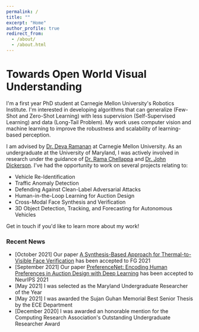 ```yaml
---
permalink: /
title: ""
excerpt: "Home"
author_profile: true
redirect_from: 
  - /about/
  - /about.html
---
```


Towards Open World Visual Understanding
=====

I'm a first year PhD student at Carnegie Mellon University's Robotics Institute. I'm interested in developing algorithms that can generalize (Few-Shot and Zero-Shot Learning) with less supervision (Self-Supervised Learning) and data (Long-Tail Problem). My work uses computer vision and machine learning to improve the robustness and scalability of learning-based perception.

I am advised by [Dr. Deva Ramanan](http://www.cs.cmu.edu/~deva/) at Carnegie Mellon University. As an undergraduate at the University of Maryland, I was actively involved in research under the guidance of [Dr. Rama Chellappa](https://engineering.jhu.edu/ece/faculty/rama-chellappa/) and [Dr. John Dickerson](http://jpdickerson.com). I’ve had the opportunity to work on several projects relating to:
- Vehicle Re-Identification
- Traffic Anomaly Detection
- Defending Against Clean-Label Adversarial Attacks
- Human-in-the-Loop Learning for Auction Design
- Cross-Modal Face Synthesis and Verification
- 3D Object Detection, Tracking, and Forecasting for Autonomous Vehicles

Get in touch if you'd like to learn more about my work!

### Recent News
- [October 2021] Our paper [A Synthesis-Based Approach for Thermal-to-Visible Face Verification](https://arxiv.org/abs/2108.09558) has been accepted to FG 2021
- [September 2021] Our paper [PreferenceNet: Encoding Human Preferences in Auction Design with Deep Learning](https://arxiv.org/abs/2106.03215) has been accepted to NeurIPS 2021
- [May 2021] I was selected as the Maryland Undergraduate Researcher of the Year
- [May 2021] I was awarded the Sujan Guhan Memorial Best Senior Thesis by the ECE Department
- [December 2020] I was awarded an honorable mention for the Computing Research Association's Outstanding Undergraduate Researcher Award
